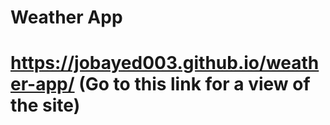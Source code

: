 # Weather App

# https://jobayed003.github.io/weather-app/ (Go to this link for a view of the site)
